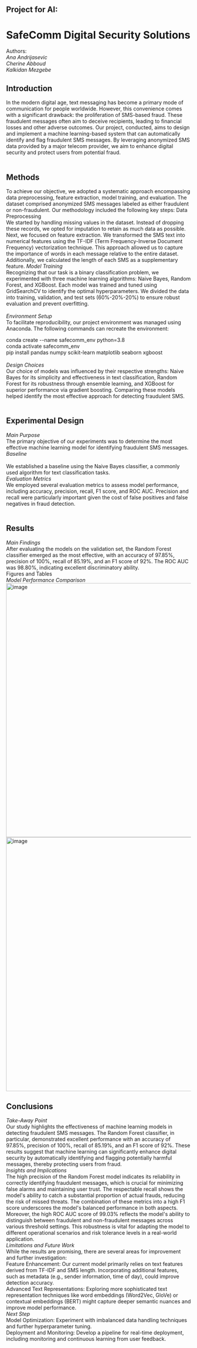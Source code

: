 ## Project for AI: <br>
# SafeComm Digital Security Solutions
Authors: <br> <i> Ana Andrijasevic </i> <br> <i> Cherine Abboud </i> <br> <i> Kalkidan Mezgebe </i> <br>

## Introduction <br>
In the modern digital age, text messaging has become a primary mode of communication for people worldwide. However, this convenience comes with a significant drawback: the proliferation of SMS-based fraud. These fraudulent messages often aim to deceive recipients, leading to financial losses and other adverse outcomes. Our project, conducted, aims to design and implement a machine learning-based system that can automatically identify and flag fraudulent SMS messages. By leveraging anonymized SMS data provided by a major telecom provider, we aim to enhance digital security and protect users from potential fraud.<br>
<br>

## Methods <br>
To achieve our objective, we adopted a systematic approach encompassing data preprocessing, feature extraction, model training, and evaluation. The dataset comprised anonymized SMS messages labeled as either fraudulent or non-fraudulent. Our methodology included the following key steps:
Data Preprocessing <br>
We started by handling missing values in the dataset. Instead of dropping these records, we opted for imputation to retain as much data as possible. Next, we focused on feature extraction. We transformed the SMS text into numerical features using the TF-IDF (Term Frequency-Inverse Document Frequency) vectorization technique. This approach allowed us to capture the importance of words in each message relative to the entire dataset. Additionally, we calculated the length of each SMS as a supplementary feature.
<i> Model Training </i> <br>
Recognizing that our task is a binary classification problem, we experimented with three machine learning algorithms: Naive Bayes, Random Forest, and XGBoost. Each model was trained and tuned using GridSearchCV to identify the optimal hyperparameters. We divided the data into training, validation, and test sets (60%-20%-20%) to ensure robust evaluation and prevent overfitting. <br>
<br>
<i> Environment Setup </i> <br>
To facilitate reproducibility, our project environment was managed using Anaconda. The following commands can recreate the environment:<br>

conda create --name safecomm_env python=3.8 <br>
conda activate safecomm_env <br>
pip install pandas numpy scikit-learn matplotlib seaborn xgboost <br>
<br>
<i> Design Choices </i> <br>
Our choice of models was influenced by their respective strengths: Naive Bayes for its simplicity and effectiveness in text classification, Random Forest for its robustness through ensemble learning, and XGBoost for superior performance via gradient boosting. Comparing these models helped identify the most effective approach for detecting fraudulent SMS.<br>
<br>

## Experimental Design <br>
<i> Main Purpose </i> <br>
<be>
The primary objective of our experiments was to determine the most effective machine learning model for identifying fraudulent SMS messages.<br>
<i> Baseline </i> <br>
<br>
We established a baseline using the Naive Bayes classifier, a commonly used algorithm for text classification tasks.<br>
<i> Evaluation Metrics</i> <br>
We employed several evaluation metrics to assess model performance, including accuracy, precision, recall, F1 score, and ROC AUC. Precision and recall were particularly important given the cost of false positives and false negatives in fraud detection.<br>
<br>

## Results <br>
<i> Main Findings </i> <br>
After evaluating the models on the validation set, the Random Forest classifier emerged as the most effective, with an accuracy of 97.85%, precision of 100%, recall of 85.19%, and an F1 score of 92%. The ROC AUC was 98.80%, indicating excellent discriminatory ability.<br>
Figures and Tables<br>
<i> Model Performance Comparison </i>
<br>
<img width="692" alt="image" src="https://github.com/kalkidan281681/aiproject281681/assets/170321639/d6820523-8283-41f3-a03f-3a24ca9ffc11">
<img width="692" alt="image" src="https://github.com/kalkidan281681/aiproject281681/assets/170321639/d6820523-8283-41f3-a03f-3a24ca9ffc11">


## Conclusions<br>
<i> Take-Away Point </i> <br>
Our study highlights the effectiveness of machine learning models in detecting fraudulent SMS messages. The Random Forest classifier, in particular, demonstrated excellent performance with an accuracy of 97.85%, precision of 100%, recall of 85.19%, and an F1 score of 92%. These results suggest that machine learning can significantly enhance digital security by automatically identifying and flagging potentially harmful messages, thereby protecting users from fraud.<br>
<i> Insights and Implications </i> <br>
The high precision of the Random Forest model indicates its reliability in correctly identifying fraudulent messages, which is crucial for minimizing false alarms and maintaining user trust. The respectable recall shows the model's ability to catch a substantial proportion of actual frauds, reducing the risk of missed threats. The combination of these metrics into a high F1 score underscores the model's balanced performance in both aspects.<br>
Moreover, the high ROC AUC score of 99.03% reflects the model's ability to distinguish between fraudulent and non-fraudulent messages across various threshold settings. This robustness is vital for adapting the model to different operational scenarios and risk tolerance levels in a real-world application.<br>
<i> Limitations and Future Work </i> <br>
While the results are promising, there are several areas for improvement and further investigation:<br>
Feature Enhancement: Our current model primarily relies on text features derived from TF-IDF and SMS length. Incorporating additional features, such as metadata (e.g., sender information, time of day), could improve detection accuracy.<br>
Advanced Text Representations: Exploring more sophisticated text representation techniques like word embeddings (Word2Vec, GloVe) or contextual embeddings (BERT) might capture deeper semantic nuances and improve model performance.<br>
<i> Next Step </i> <br>
Model Optimization: Experiment with imbalanced data handling techniques and further hyperparameter tuning.<br>
Deployment and Monitoring: Develop a pipeline for real-time deployment, including monitoring and continuous learning from user feedback.<br>
